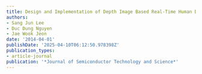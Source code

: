 ```yaml
---
title: Design and Implementation of Depth Image Based Real-Time Human Detection
authors:
- Sang Jun Lee
- Duc Dung Nguyen
- Jae Wook Jeon
date: '2014-04-01'
publishDate: '2025-04-10T06:12:50.978398Z'
publication_types:
- article-journal
publication: '*Journal of Semiconductor Technology and Science*'
---
```

